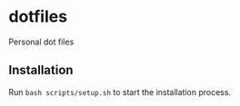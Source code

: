 # dotfiles

Personal dot files

## Installation

Run `bash scripts/setup.sh` to start the installation process.
